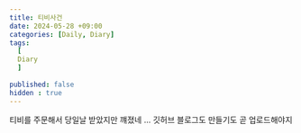 ```yaml
---
title: 티비사건
date: 2024-05-28 +09:00
categories: [Daily, Diary]
tags:
  [
  Diary 
  ]
  
published: false
hidden : true
---
```


티비를 주문해서 당일날 받았지만 꺠졌네 ... 깃허브 블로그도 만들기도 곧 업로드해야지